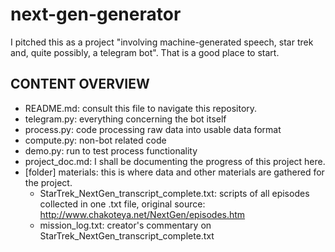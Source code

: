 # next-gen-generator
I pitched this as a project "involving machine-generated speech, star trek and, quite possibly, a telegram bot". That is a good place to start.

## CONTENT OVERVIEW
- README.md: consult this file to navigate this repository.
- telegram.py: everything concerning the bot itself
- process.py: code processing raw data into usable data format
- compute.py: non-bot related code
- demo.py: run to test process functionality
- project_doc.md: I shall be documenting the progress of this project here.
- [folder] materials: this is where data and other materials are gathered for the project.
  -  StarTrek_NextGen_transcript_complete.txt: scripts of all episodes collected in one .txt file, original source: http://www.chakoteya.net/NextGen/episodes.htm
  - mission_log.txt: creator's commentary on StarTrek_NextGen_transcript_complete.txt
